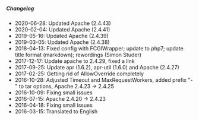 ##### Changelog

* 2020-06-28: Updated Apache (2.4.43)
* 2020-02-04: Updated Apache (2.4.41)
* 2019-05-16: Updated Apache (2.4.39)
* 2019-03-05: Updated Apache (2.4.38)
* 2018-04-13: Fixed config with FCGIWrapper; update to php7; update title format (markdown); rewordings (Simon Studer)
* 2017-12-17: Update apache to 2.4.29, fixed a link
* 2017-09-25: Update apr (1.6.2), apr-util (1.6.0) and Apache (2.4.27)
* 2017-02-25: Getting rid of AllowOverride completely
* 2016-10-28: Adjusted Timeout and MaxRequestWorkers, added prefix "-" to tar options, Apache 2.4.23 -> 2.4.25
* 2016-10-09: Fixing small issues
* 2016-07-15: Apache 2.4.20 -> 2.4.23
* 2016-04-18: Fixing small issues
* 2016-03-15: Translated to English

